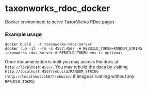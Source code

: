 # taxonworks_rdoc_docker
Docker environment to serve TaxonWorks RDoc pages

### Example usage
```
docker build . -t taxonworks-rdoc-server
docker run -it --rm -p 4567:4567 -e REBUILD_TOKEN=RANDOM_STRING taxonworks-rdoc-server # REBUILD_TOKEN env is optional
```

Once documentation is built you may access the docs at `http://localhost:4567/`. You may rebuild the docs by visiting `http://localhost:4567/rebuild/RANDOM_STRING` (`http://localhost:4567/rebuild/` if image is running without any `REBUILD_TOKEN`)

